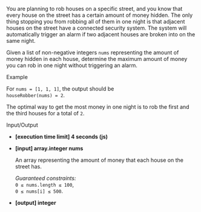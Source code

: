 
You are planning to rob houses on a specific street, and you know that every house on the street has a certain amount of money hidden. The only thing stopping you from robbing all of them in one night is that adjacent houses on the street have a connected security system. The system will automatically trigger an alarm if two adjacent houses are broken into on the same night.

Given a list of non-negative integers  `nums`  representing the amount of money hidden in each house, determine the maximum amount of money you can rob in one night without triggering an alarm.

Example

For  `nums = [1, 1, 1]`, the output should be  
`houseRobber(nums) = 2`.

The optimal way to get the most money in one night is to rob the first and the third houses for a total of  `2`.

Input/Output

-   **[execution time limit] 4 seconds (js)**
    
-   **[input] array.integer nums**
    
    An array representing the amount of money that each house on the street has.
    
    _Guaranteed constraints:_  
    `0 ≤ nums.length ≤ 100`,  
    `0 ≤ nums[i] ≤ 500`.
    
-   **[output] integer**
